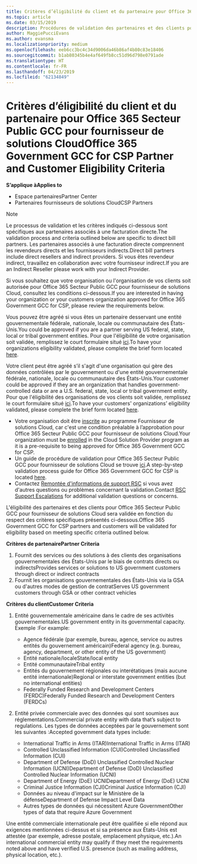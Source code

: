 ```yaml
---
title: Critères d’éligibilité du client et du partenaire pour Office 365 Secteur Public GCC | Espace partenaires
ms.topic: article
ms.date: 03/15/2019
description: Procédures de validation des partenaires et des clients pour Office 365 Secteur Public GCC pour fournisseur de solutions Cloud.
author: MaggiePucciEvans
ms.author: evansma
ms.localizationpriority: medium
ms.openlocfilehash: eeb6cc3bc4c34d9006da46b86af4b80c83e18406
ms.sourcegitcommit: b1ab80345b4e4af649fb8cc51d96d798e0791ade
ms.translationtype: HT
ms.contentlocale: fr-FR
ms.lasthandoff: 04/23/2019
ms.locfileid: "62134849"
---
```

# <a name="office-365-government-gcc-for-csp-partner-and-customer-eligibility-criteria"></a><span data-ttu-id="5c16e-103">Critères d’éligibilité du client et du partenaire pour Office 365 Secteur Public GCC pour fournisseur de solutions Cloud</span><span class="sxs-lookup"><span data-stu-id="5c16e-103">Office 365 Government GCC for CSP Partner and Customer Eligibility Criteria</span></span>

<span data-ttu-id="5c16e-104">**S’applique à**</span><span class="sxs-lookup"><span data-stu-id="5c16e-104">**Applies to**</span></span>

-  <span data-ttu-id="5c16e-105">Espace partenaires</span><span class="sxs-lookup"><span data-stu-id="5c16e-105">Partner Center</span></span>
-  <span data-ttu-id="5c16e-106">Partenaires fournisseurs de solutions Cloud</span><span class="sxs-lookup"><span data-stu-id="5c16e-106">CSP Partners</span></span>

>[!NOTE]
><span data-ttu-id="5c16e-107">Le processus de validation et les critères indiqués ci-dessous sont spécifiques aux partenaires associés à une facturation directe.</span><span class="sxs-lookup"><span data-stu-id="5c16e-107">The validation process and criteria outlined below are specific to direct bill partners.</span></span> <span data-ttu-id="5c16e-108">Les partenaires associés à une facturation directe comprennent les revendeurs directs et les fournisseurs indirects.</span><span class="sxs-lookup"><span data-stu-id="5c16e-108">Direct bill partners include direct resellers and indirect providers.</span></span>  <span data-ttu-id="5c16e-109">Si vous êtes revendeur indirect, travaillez en collaboration avec votre fournisseur indirect.</span><span class="sxs-lookup"><span data-stu-id="5c16e-109">If you are an Indirect Reseller please work with your Indirect Provider.</span></span> 

<span data-ttu-id="5c16e-110">Si vous souhaitez que votre organisation ou l'organisation de vos clients soit autorisée pour Office 365 Secteur Public GCC pour fournisseur de solutions Cloud, consultez les conditions ci-dessous.</span><span class="sxs-lookup"><span data-stu-id="5c16e-110">If you are interested in having your organization or your customers organization approved for Office 365 Government GCC for CSP, please review the requirements below.</span></span>

<span data-ttu-id="5c16e-111">Vous pouvez être agréé si vous êtes un partenaire desservant une entité gouvernementale fédérale, nationale, locale ou communautaire des États-Unis.</span><span class="sxs-lookup"><span data-stu-id="5c16e-111">You could be approved if you are a partner serving US federal, state, local or tribal government entities.</span></span> <span data-ttu-id="5c16e-112">Pour que l'éligibilité de votre organisation soit validée, remplissez le court formulaire situé [ici](https://products.office.com/government/eligibility-validation?ReqType=CSPPartner).</span><span class="sxs-lookup"><span data-stu-id="5c16e-112">To have your organizations eligibility validated, please complete the brief form located [here](https://products.office.com/government/eligibility-validation?ReqType=CSPPartner).</span></span>

<span data-ttu-id="5c16e-113">Votre client peut être agréé s’il s'agit d'une organisation qui gère des données contrôlées par le gouvernement ou d'une entité gouvernementale fédérale, nationale, locale ou communautaire des États-Unis.</span><span class="sxs-lookup"><span data-stu-id="5c16e-113">Your customer could be approved if they are an organization that handles government-controlled data or are a U.S. federal, state, local or tribal government entity.</span></span> <span data-ttu-id="5c16e-114">Pour que l'éligibilité des organisations de vos clients soit validée, remplissez le court formulaire situé [ici](https://products.office.com/government/eligibility-validation?ReqType=CSPCustomer).</span><span class="sxs-lookup"><span data-stu-id="5c16e-114">To have your customers' organizations’ eligibility validated, please complete the brief form located [here](https://products.office.com/government/eligibility-validation?ReqType=CSPCustomer).</span></span> 

-   <span data-ttu-id="5c16e-115">Votre organisation doit être [inscrite](https://partnercenter.microsoft.com/partner/cloud-solution-provider) au programme Fournisseur de solutions Cloud, car c'est une condition préalable à l’approbation pour Office 365 Secteur Public GCC pour fournisseur de solutions Cloud.</span><span class="sxs-lookup"><span data-stu-id="5c16e-115">Your organization must be [enrolled](https://partnercenter.microsoft.com/partner/cloud-solution-provider) in the Cloud Solution Provider program as it is a pre-requisite to being approved for Office 365 Government GCC for CSP.</span></span>
-   <span data-ttu-id="5c16e-116">Un guide de procédure de validation pour Office 365 Secteur Public GCC pour fournisseur de solutions Cloud se trouve [ici](https://go.microsoft.com/fwlink/?linkid=2007323).</span><span class="sxs-lookup"><span data-stu-id="5c16e-116">A step-by-step validation process guide for Office 365 Government GCC for CSP is located [here](https://go.microsoft.com/fwlink/?linkid=2007323).</span></span>
-   <span data-ttu-id="5c16e-117">Contactez [Remontée d'informations de support RSC](mailto:usgcce@microsoft.com) si vous avez d'autres questions ou problèmes concernant la validation.</span><span class="sxs-lookup"><span data-stu-id="5c16e-117">Contact [RSC Support Escalations](mailto:usgcce@microsoft.com) for additional validation questions or concerns.</span></span>

<span data-ttu-id="5c16e-118">L'éligibilité des partenaires et des clients pour Office 365 Secteur Public GCC pour fournisseur de solutions Cloud sera validée en fonction du respect des critères spécifiques présentés ci-dessous.</span><span class="sxs-lookup"><span data-stu-id="5c16e-118">Office 365 Government GCC for CSP partners and customers will be validated for eligibility based on meeting specific criteria outlined below.</span></span>

<span data-ttu-id="5c16e-119">**Critères de partenaire**</span><span class="sxs-lookup"><span data-stu-id="5c16e-119">**Partner Criteria**</span></span>
1.  <span data-ttu-id="5c16e-120">Fournit des services ou des solutions à des clients des organisations gouvernementales des États-Unis par le biais de contrats directs ou indirects</span><span class="sxs-lookup"><span data-stu-id="5c16e-120">Provides services or solutions to US government customers through direct or indirect contracts</span></span>
2.  <span data-ttu-id="5c16e-121">Fournit les organisations gouvernementales des États-Unis via la GSA ou d'autres modes de gestion de contrat</span><span class="sxs-lookup"><span data-stu-id="5c16e-121">Serves US government customers through GSA or other contract vehicles</span></span>

<span data-ttu-id="5c16e-122">**Critères du client**</span><span class="sxs-lookup"><span data-stu-id="5c16e-122">**Customer Criteria**</span></span>
1.  <span data-ttu-id="5c16e-123">Entité gouvernementale américaine dans le cadre de ses activités gouvernementales.</span><span class="sxs-lookup"><span data-stu-id="5c16e-123">US government entity in its governmental capacity.</span></span> <span data-ttu-id="5c16e-124">Exemple :</span><span class="sxs-lookup"><span data-stu-id="5c16e-124">For example:</span></span>
 
    -  <span data-ttu-id="5c16e-125">Agence fédérale (par exemple, bureau, agence, service ou autres entités du gouvernement américain)</span><span class="sxs-lookup"><span data-stu-id="5c16e-125">Federal agency (e.g. bureau, agency, department, or other entity of the US government)</span></span>
    -   <span data-ttu-id="5c16e-126">Entité nationale/locale</span><span class="sxs-lookup"><span data-stu-id="5c16e-126">State/local entity</span></span> 
    -   <span data-ttu-id="5c16e-127">Entité communautaire</span><span class="sxs-lookup"><span data-stu-id="5c16e-127">Tribal entity</span></span>
    -   <span data-ttu-id="5c16e-128">Entités du gouvernement régionales ou interétatiques (mais aucune entité internationale)</span><span class="sxs-lookup"><span data-stu-id="5c16e-128">Regional or interstate government entities (but no international entities)</span></span>
    -   <span data-ttu-id="5c16e-129">Federally Funded Research and Development Centers (FERDC)</span><span class="sxs-lookup"><span data-stu-id="5c16e-129">Federally Funded Research and Development Centers (FERDCs)</span></span>

2.  <span data-ttu-id="5c16e-130">Entité privée commerciale avec des données qui sont soumises aux réglementations.</span><span class="sxs-lookup"><span data-stu-id="5c16e-130">Commercial private entity with data that’s subject to regulations.</span></span> <span data-ttu-id="5c16e-131">Les types de données acceptées par le gouvernement sont les suivantes :</span><span class="sxs-lookup"><span data-stu-id="5c16e-131">Accepted government data types include:</span></span> 
    -   <span data-ttu-id="5c16e-132">International Traffic in Arms (ITAR)</span><span class="sxs-lookup"><span data-stu-id="5c16e-132">International Traffic in Arms (ITAR)</span></span>
    -   <span data-ttu-id="5c16e-133">Controlled Unclassified Information (CUI)</span><span class="sxs-lookup"><span data-stu-id="5c16e-133">Controlled Unclassified Information (CUI)</span></span>
    -   <span data-ttu-id="5c16e-134">Department of Defense (DoD) Unclassified Controlled Nuclear Information (UCNI)</span><span class="sxs-lookup"><span data-stu-id="5c16e-134">Department of Defense (DoD) Unclassified Controlled Nuclear Information (UCNI)</span></span>
    -   <span data-ttu-id="5c16e-135">Department of Energy (DoE) UCNI</span><span class="sxs-lookup"><span data-stu-id="5c16e-135">Department of Energy (DoE) UCNI</span></span>
    -   <span data-ttu-id="5c16e-136">Criminal Justice Information (CJI)</span><span class="sxs-lookup"><span data-stu-id="5c16e-136">Criminal Justice Information (CJI)</span></span>
    -   <span data-ttu-id="5c16e-137">Données au niveau d'impact sur le Ministère de la défense</span><span class="sxs-lookup"><span data-stu-id="5c16e-137">Department of Defense Impact Level Data</span></span>
    -   <span data-ttu-id="5c16e-138">Autres types de données qui nécessitent Azure Government</span><span class="sxs-lookup"><span data-stu-id="5c16e-138">Other types of data that require Azure Government</span></span>

<span data-ttu-id="5c16e-139">Une entité commerciale internationale peut être qualifiée si elle répond aux exigences mentionnées ci-dessus et si sa présence aux États-Unis est attestée (par exemple, adresse postale, emplacement physique, etc.).</span><span class="sxs-lookup"><span data-stu-id="5c16e-139">An international commercial entity may qualify if they meet the requirements noted above and have verified U.S. presence (such as mailing address, physical location, etc.).</span></span>

